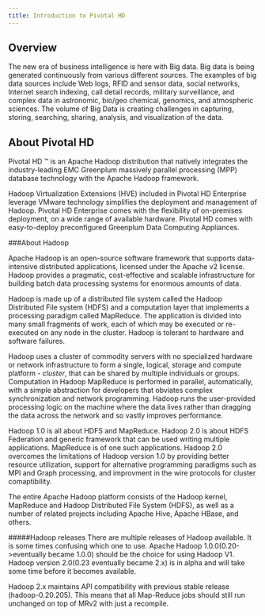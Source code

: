 ```yaml
---
title: Introduction to Pivotal HD
---
```


Overview
-------
The new era of business intelligence is here with Big data. Big data is being generated continuously from various different sources. The examples of big data sources include Web logs, RFID and sensor data, social networks, Internet search indexing, call detail records, military surveillance, and complex data in astronomic, bio/geo chemical, genomics, and atmospheric sciences. The volume of Big Data is creating challenges in capturing, storing, searching, sharing, analysis, and visualization of the data.

About Pivotal HD
----------------

Pivotal HD ™ is an Apache Hadoop distribution that natively integrates the industry-leading EMC Greenplum massively parallel processing (MPP) database technology with the Apache Hadoop framework.

Hadoop Virtualization Extensions (HVE) included in Pivotal HD Enterprise leverage VMware technology simplifies the deployment and management of Hadoop.
Pivotal HD Enterprise comes with the flexibility of on-premises deployment, on a wide range of available hardware. Pivotal HD comes with easy-to-deploy preconfigured Greenplum Data Computing Appliances.

###About Hadoop

Apache Hadoop is an open-source software framework that supports data-intensive distributed applications, licensed under the Apache v2 license.
Hadoop provides a pragmatic, cost-effective and scalable infrastructure for building batch data processing systems for enormous amounts of data. 

Hadoop is made up of a distributed file system called the Hadoop Distributed File system (HDFS) and a computation layer that implements a processing paradigm called MapReduce.
The application is divided into many small fragments of work, each of which may be executed or re-executed on any node in the cluster.
Hadoop is tolerant to hardware and software failures.

Hadoop uses a cluster of commodity servers with no specialized  hardware or network infrastructure to form a single, logical, storage and compute platform - *cluster*, that can be shared by multiple individuals or groups.
Computation in  Hadoop MapReduce is performed in parallel, automatically, with a simple abstraction  for developers that obviates complex synchronization and network programming.
Hadoop runs the user-provided  processing logic on the machine where the data lives rather than dragging the data  across the network and so vastly improves performance.

Hadoop 1.0 is all about HDFS and MapReduce. Hadoop 2.0 is about HDFS Federation and generic framework that can be used writing multiple applications. MapReduce is of one such applications.
Hadoop 2.0 overcomes the limitations of Hadoop version 1.0 by providing better resource utilization, support for alternative programming paradigms such as MPI and Graph processing, and improvment in the wire protocols for cluster comaptibility.

The entire Apache Hadoop platform consists of the Hadoop kernel, MapReduce and Hadoop Distributed File System (HDFS),
as well as a number of related projects including Apache Hive, Apache HBase, and others.

#####Hadoop releases
There are multiple releases of Hadoop available. It is some times confusing which one to use.
Apache Hadoop 1.0.0(0.20->eventually became 1.0.0) should be the choice for using Hadoop V1. Hadoop version 2.0(0.23 eventually became 2.x) is in alpha and will take some time before it becomes available.

Hadoop 2.x maintains API compatibility with previous stable release (hadoop-0.20.205). This means that all Map-Reduce jobs should still run unchanged on top of MRv2 with just a recompile.


